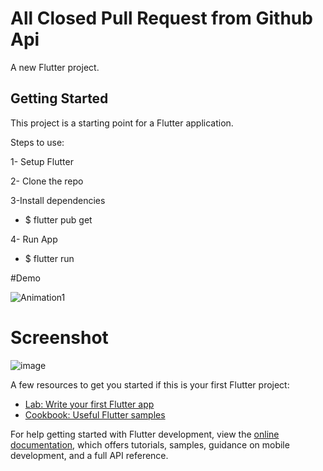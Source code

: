 # All Closed Pull Request from Github Api

A new Flutter project.

## Getting Started

This project is a starting point for a Flutter application.

Steps to use:

1- Setup Flutter 

2- Clone the repo

3-Install dependencies

  - $ flutter pub get
  
4- Run App
  
  - $ flutter run
  
#Demo

![Animation1](https://user-images.githubusercontent.com/75438874/219830033-298260b0-8103-4472-a323-04c4ca1f09a3.gif)

# Screenshot

![image](https://user-images.githubusercontent.com/75438874/218331650-dd2a7016-a47a-40ae-ba81-a7af0f7f80a4.png)




A few resources to get you started if this is your first Flutter project:

- [Lab: Write your first Flutter app](https://docs.flutter.dev/get-started/codelab)
- [Cookbook: Useful Flutter samples](https://docs.flutter.dev/cookbook)

For help getting started with Flutter development, view the
[online documentation](https://docs.flutter.dev/), which offers tutorials,
samples, guidance on mobile development, and a full API reference.
